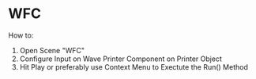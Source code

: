 # WFC

How to: 

1. Open Scene "WFC"
2. Configure Input on Wave Printer Component on Printer Object
3. Hit Play or preferably use Context Menu to Exectute the Run() Method


